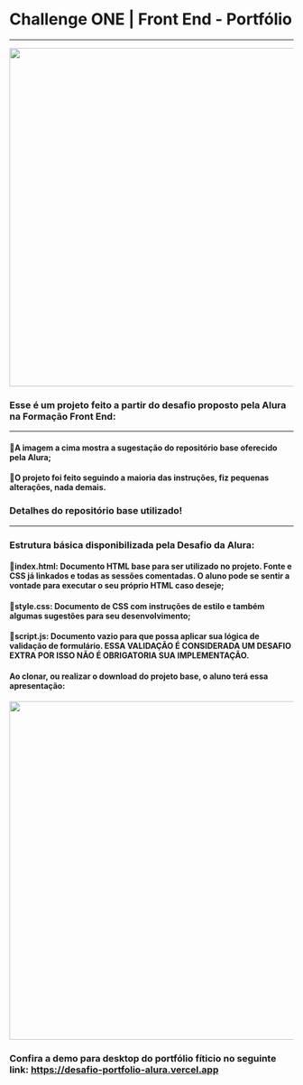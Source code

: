 # Challenge ONE | Front End - Portfólio
---

<p align="center" >
     <img width="600" heigth="600" src="https://user-images.githubusercontent.com/101413385/168887837-b6d26532-6782-48dc-92eb-e48bf6c57a15.png">
</p>

###  Esse é um projeto feito a partir do desafio proposto pela Alura na Formação Front End:
---
#### 🔹A imagem a cima mostra a sugestação do repositório base oferecido pela Alura;
#### 🔹O projeto foi feito seguindo a maioria das instruções, fiz pequenas alterações, nada demais.


### Detalhes do repositório base utilizado!
---
### Estrutura básica disponibilizada pela Desafio da Alura:
#### 🔹index.html: Documento HTML base para ser utilizado no projeto. Fonte e CSS já linkados e todas as sessões comentadas. O aluno pode se sentir a vontade para executar o seu próprio HTML caso deseje;
#### 🔹style.css: Documento de CSS com instruções de estilo e também algumas sugestões para seu desenvolvimento;
#### 🔹script.js: Documento vazio para que possa aplicar sua lógica de validação de formulário. ESSA VALIDAÇÃO É CONSIDERADA UM DESAFIO EXTRA POR ISSO NÃO É OBRIGATORIA SUA IMPLEMENTAÇÃO.

#### Ao clonar, ou realizar o download do projeto base, o aluno terá essa apresentação:


<p align="center" >
     <img width="600" heigth="600" src="https://user-images.githubusercontent.com/101413385/168888313-d031e9e1-1449-4b73-bd3c-3102223097f3.png">
</p>

### Confira a demo para desktop do portfólio fíticio no seguinte link: https://desafio-portfolio-alura.vercel.app
